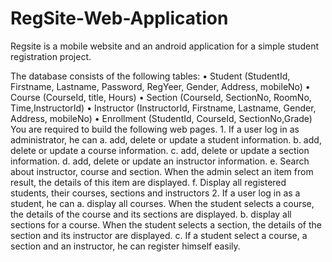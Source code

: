 # RegSite-Web-Application
Regsite is a mobile website and an android application for a simple student registration project.

<p>The database consists of the following tables:
•	Student (StudentId, Firstname, Lastname, Password, RegYeer, Gender, Address, mobileNo)
•	Course (CourseId, title, Hours) 
•	Section (CourseId, SectionNo, RoomNo, Time,InstructorId) 
•	Instructor (InstructorId, Firstname, Lastname, Gender, Address, mobileNo)
•	Enrollment (StudentId, CourseId, SectionNo,Grade)
You are required to build the following web pages. 
1.	If a user log in as administrator, he can
a.	add, delete  or update a student information.
b.	add, delete  or update a course information.
c.	add, delete  or update a section information.
d.	add, delete  or update an instructor information.
e.	Search about instructor, course and section. When the admin select an item from result, the details of this item are displayed.
f.	Display all registered students, their courses, sections and instructors
2.	If a user log in as a student, he can
a.	display all courses. When the student selects a course, the details of the course and its sections are displayed.
b.	display all sections for a course. When the student selects a section, the details of the section and its instructor are displayed.
c.	If a student select a course, a section and an instructor, he can register himself easily. 
</p>
